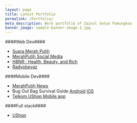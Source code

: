 ```yaml
---
layout: page
title: Latest Portfolio
permalink: /Portfolio/
meta_description: Work portfolio of Zainul Setyo Pamungkas
banner_image: sample-banner-image-2.jpg
---
```


####Web Dev####

- [Suara Merah Putih](http://suara.merahputih.com)
- [MerahPutih Social Media](http://merahputih.com)
- [HBNR : Health, Beauty, and Rich](http://hbnr2u.com)
- [Radyobeyaz](http://www.radyobeyaz.com.tr)

####Mobile Dev####

- [MerahPutih News](https://play.google.com/store/apps/details?id=com.merahputih.mpnews)
- Bug Out Bag Survival Guide [Android](https://play.google.com/store/apps/details?id=com.justmyfreak.boblist) [iOS](https://itunes.apple.com/us/app/bug-out-bag-checklist/id647664046?mt=8)
- [Telkom UShop Mobile app](https://play.google.com/store/apps/details?id=com.directshopping.idshopping)

####Full stack####

- [UShop](http://ushop.co.id)